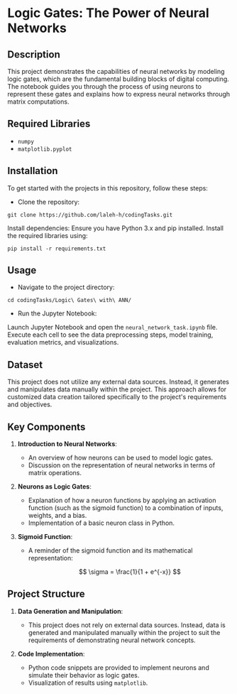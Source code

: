 # Logic Gates: The Power of Neural Networks

## Description
This project demonstrates the capabilities of neural networks by modeling logic gates, which are the fundamental building blocks of digital computing. The notebook guides you through the process of using neurons to represent these gates and explains how to express neural networks through matrix computations.

## Required Libraries
- `numpy`
- `matplotlib.pyplot`

## Installation
To get started with the projects in this repository, follow these steps:

- Clone the repository:
```
git clone https://github.com/laleh-h/codingTasks.git
```

Install dependencies:
Ensure you have Python 3.x and pip installed. Install the required libraries using:

```
pip install -r requirements.txt
```

## Usage
- Navigate to the project directory:
```
cd codingTasks/Logic\ Gates\ with\ ANN/
```

- Run the Jupyter Notebook:

Launch Jupyter Notebook and open the `neural_network_task.ipynb` file. Execute each cell to see the data preprocessing steps, model training, evaluation metrics, and visualizations.

## Dataset
This project does not utilize any external data sources. Instead, it generates and manipulates data manually within the project. This approach allows for customized data creation tailored specifically to the project's requirements and objectives.

## Key Components

1. **Introduction to Neural Networks**:
   - An overview of how neurons can be used to model logic gates.
   - Discussion on the representation of neural networks in terms of matrix operations.

2. **Neurons as Logic Gates**:
   - Explanation of how a neuron functions by applying an activation function (such as the sigmoid function) to a combination of inputs, weights, and a bias.
   - Implementation of a basic neuron class in Python.

3. **Sigmoid Function**:
   - A reminder of the sigmoid function and its mathematical representation:
     
     $$
     \sigma = \frac{1}{1 + e^{-x}}
     $$

## Project Structure

1. **Data Generation and Manipulation**:
   - This project does not rely on external data sources. Instead, data is generated and manipulated manually within the project to suit the requirements of demonstrating neural network concepts.

2. **Code Implementation**:
   - Python code snippets are provided to implement neurons and simulate their behavior as logic gates.
   - Visualization of results using `matplotlib`.